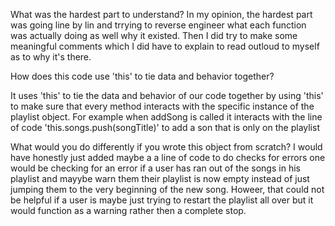 What was the hardest part to understand?
In my opinion, the hardest part was going line by lin and trrying to reverse engineer what each function was actually doing as well why it existed. Then I did try to make some meaningful comments which I did have to explain to read outloud to myself as to why it's there. 

How does this code use 'this' to tie data and behavior together?

It uses 'this' to tie the data and behavior of our code together by  using 'this' to make sure that every method interacts with the specific instance of the playlist object. For example when addSong is called it interacts with the line of code 'this.songs.push(songTitle)' to add a son that is only on the playlist


What would you do differently if you wrote this object from scratch?
I would have honestly just added maybe a a line of code to do checks for errors one would be checking for an error if a user has ran out of the songs in his playlist and mayybe warn them their playlist is now empty instead of just jumping them to the very beginning of the new song. Howeer, that could not be helpful if a user is maybe just trying to restart the playlist all over but it would function as a warning rather then a complete stop. 

